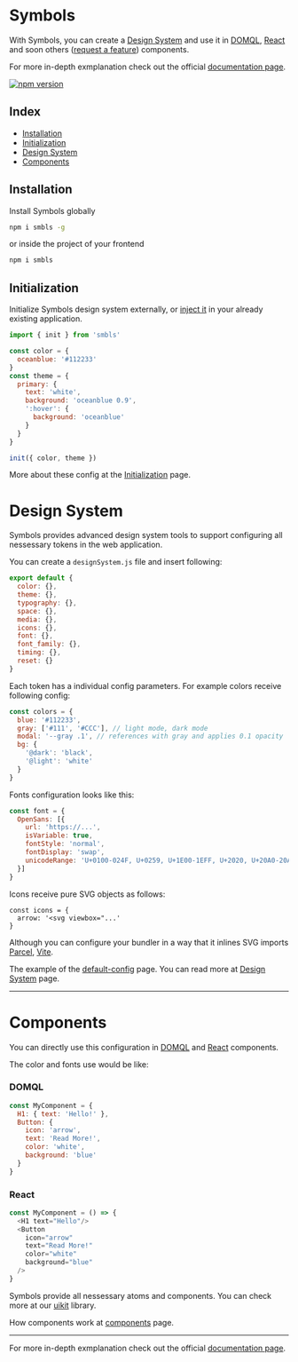 # Symbols
With Symbols, you can create a [Design System](https://github.com/symbo-ls/smbls/tree/main/packages/scratch) and use it in [DOMQL](https://github.com/symbo-ls/smbls/tree/main/uikit/domql), [React](https://github.com/symbo-ls/smbls/tree/main/uikit/react) and soon others ([request a feature](https://github.com/orgs/symbo-ls/discussions/categories/feature-request)) components.

For more in-depth exmplanation check out the official [documentation page](https://symbols.app/developers).

[![npm version](https://badge.fury.io/js/smbls.svg)](https://badge.fury.io/js/smbls)

## Index
- [Installation](https://github.com/symbo-ls/smbls#installation)
- [Initialization](https://github.com/symbo-ls/smbls#initialization)
- [Design System](https://github.com/symbo-ls/smbls#design-system)
- [Components](https://github.com/symbo-ls/smbls#components)


## Installation
Install Symbols globally

```bash
npm i smbls -g
```

or inside the project of your frontend

```bash
npm i smbls
```

## Initialization

Initialize Symbols design system externally, or [inject it](https://symbols.app/docs/intro#configuration) in your already existing application.

```javascript
import { init } from 'smbls'

const color = {
  oceanblue: '#112233'
}
const theme = {
  primary: {
    text: 'white',
    background: 'oceanblue 0.9',
    ':hover': {
      background: 'oceanblue'
    }
  }
}

init({ color, theme })
```

More about these config at the [Initialization](https://symbols.app/docs/intro#initialization) page.


# Design System

Symbols provides advanced design system tools to support configuring all nessessary tokens in the web application.

You can create a `designSystem.js` file and insert following:

```javascript
export default {
  color: {},
  theme: {},
  typography: {},
  space: {},
  media: {},
  icons: {},
  font: {},
  font_family: {},
  timing: {},
  reset: {}
}
```

Each token has a individual config parameters. For example colors receive following config:

```javascript
const colors = {
  blue: '#112233',
  gray: ['#111', '#CCC'], // light mode, dark mode
  modal: '--gray .1', // references with gray and applies 0.1 opacity
  bg: {
    '@dark': 'black',
    '@light': 'white'
  }
}
```

Fonts configuration looks like this:

```javascript
const font = {
  OpenSans: [{
    url: 'https://...',
    isVariable: true,
    fontStyle: 'normal',
    fontDisplay: 'swap',
    unicodeRange: 'U+0100-024F, U+0259, U+1E00-1EFF, U+2020, U+20A0-20AB, U+20AD-20CF, U+2113, U+2C60-2C7F, U+A720-A7FF'
  }]
}
```

Icons receive pure SVG objects as follows:

```javascipt
const icons = {
  arrow: '<svg viewbox="...'
}
```

Although you can configure your bundler in a way that it inlines SVG imports [Parcel](https://github.com/ewanmellor/parcel-plugin-inline-svg), [Vite](https://www.npmjs.com/package/vite-svg-loader).

The example of the [default-config](https://github.com/symbo-ls/smbls/tree/main/packages/default-config) page. You can read more at [Design System](https://symbols.app/docs/design-system) page.

---

# Components

You can directly use this configuration in [DOMQL](https://github.com/symbo-ls/smbls/tree/main/uikit/domql) and [React](https://github.com/symbo-ls/smbls/tree/main/uikit/react) components.

The color and fonts use would be like:

### DOMQL

```javascript
const MyComponent = {
  H1: { text: 'Hello!' },
  Button: {
    icon: 'arrow',
    text: 'Read More!',
    color: 'white',
    background: 'blue'
  }
}
```

### React

```javascript
const MyComponent = () => {
  <H1 text="Hello"/>
  <Button
    icon="arrow"
    text="Read More!"
    color="white"
    background="blue"
  />
}
```

Symbols provide all nessessary atoms and components. You can check more at our [uikit](https://symbols.app/components) library.

How components work at [components](https://symbols.app/docs/components) page.

---

For more in-depth exmplanation check out the official [documentation page](https://symbols.app/developers).
